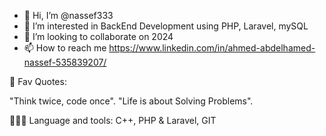 - 👋 Hi, I’m @nassef333
- 👀 I’m interested in BackEnd Development using PHP, Laravel, mySQL
- 💞️ I’m looking to collaborate on 2024
- 📫 How to reach me https://www.linkedin.com/in/ahmed-abdelhamed-nassef-535839207/

💎 Fav Quotes:

"Think twice, code once".
"Life is about Solving Problems".

👨🏻‍💻 Language and tools:
C++, PHP & Laravel, GIT
<!---
nassef333/nassef333 is a ✨ special ✨ repository because its `README.md` (this file) appears on your GitHub profile.
You can click the Preview link to take a look at your changes.
--->
